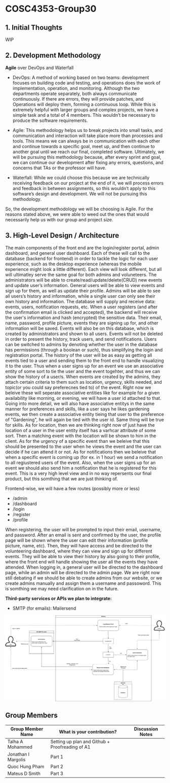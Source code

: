 # COSC4353-Group30

## 1. Initial Thoughts
WIP

## 2. Development Methodology

**Agile** over DevOps and Waterfall

  - DevOps: A method of working based on two teams: development focuses on building code and testing, and operations does the work of implementation, operation, and monitoring. Although the two departments operate separately, both always communicate continuously. If there are errors, they will provide patches, and Operations will deploy them, forming a continuous loop. While this is extremely helpful with larger groups and complex projects, we have a simple task and a total of 4 members. This wouldn’t be necessary to produce the software requirements.

  - Agile: This methodology helps us to break projects into small tasks, and communication and interaction will take place more than processes and tools. This means we can always be in communication with each other and continue towards a specific goal, meet up, and then continue to another goal until we reach our final, completed software. Ultimately, we will be pursuing this methodology because, after every sprint and goal, we can continue our development after fixing any errors, questions, and concerns that TAs or the professor will have.

  - Waterfall: While we could choose this because we are technically receiving feedback on our project at the end of it, we will process errors and feedback in between assignments, so this wouldn’t apply to this software’s design and development. We will not be pursuing this methodology.

So, the development methodology we will be choosing is Agile. For the reasons stated above, we were able to weed out the ones that would necessarily help us with our group and project size. 

## 3. High-Level Design / Architecture

The main components of the front end are the login/register portal, admin dashboard, and general user dashboard. Each of these will call to the database (backend for frontend) in order to tackle the logic for each user experience, such as the desktop experience (whereas the mobile experience might look a little different). Each view will look different, but all will ultimatley serve the same goal for both admins and voluneteers. The administrators will be able to create/read/update/delete(CRUD) new events and update user’s information. General users will be able to view events and sign up for them, as well as update their profile. Admins will be able to see all users’s history and information, while a single user can only see their own history and information. The database will supply and receive data: events, users, notification requests, etc. When a user registers (and after the confirmation email is clicked and accepted), the backend will receive the user's information and hash (encrypted) the sensitive data. Their email, name, password, profile picture, events they are signing up for, and other information will be saved. Events will also be on this database, which is created by administrators and shown to all users. Events will not be deleted in order to present the history, track users, and send notifications. Users can be switched to admins by denoting whether the user in the database has permissions (through a boolean or such), thus simplifying the login and registration portal. The history of the user will be as easy as getting all events tied to a user and sending them to the front end to handle visualizing it to the user. Thus when a user signs up for an event we use an associative entity of some sort to tie the user and the event togehter, and thus we can show the history of a user/s. When events are created by the admins, they attach certain criteria to them such as location, urgency, skills needed, and topic(or you could say preferecnes tied to) of the event. Right now we beleive these will seperate associative entities like for example for a given availability like morning, or evening, we will have a user id attached to that. Going into more detail, we will also have associative entitys in the same manner for preferences and skills, like a user says he likes gardening events, we then create a associative entity tieing that user to the preference of "Gardening", he will again be tied with the user id. Same thing will be true for skills. As for location, then we are thinking right now of just have the location of a user in the user entity itself has a varhcar attribute of some sort. Then a matching event with the location will be shown to him in the client. As for the urgency of a specific event than we beleive that this should be presented to the user when he views the event and the user can decide if he can attend it or not. As for notifications then we beleive that when a specific event is coming up (for ex. in 1 hour) we send a notification to all regiustered users of the event. Also, when the user signs up for an event we should also send him a notification that he is registered for this event. This is a very high level view and in no way repersents our final product, but this somthing that we are just thinking of. 

Frontend-wise, we will have a few routes (possibly more or less)
  - /admin
  - /dashboard
  - /login
  - /register
  - /profile

When registering, the user will be prompted to input their email, username, and password. After an email is sent and confirmed by the user, the profile page will be shown where the user can edit their information (profile picture, name, etc). Then, they will have access and be directed to the volunteering dashboard, where they can view and sign up for different events. They will be able to view their history by also going to their profile, where the front end will handle showing the user all the events they have attended. When logging in, a general user will be directed to the dashboard page, while an admin will be directed to the admin page. We are right now still debating if we should be able to create admins from our website, or we create admins manually and assign them a username and passoword. This is somthing we may need clarification on in the future. 

**Third-party services or APIs we plan to integrate:**
	
  -	SMTP (for emails): Mailersend


![Diagram](https://github.com/grapejuices/COSC4353-Group30/blob/master/COSC4353.drawio.svg)

## Group Members

| Group Member Name   | What is your contribution?                       | Discussion Notes |
|---------------------|--------------------------------------------------|------------------|
| Talha A Mohammed    | Setting up plan and Github + Proofreading of A1  |                  |
| Jonathan I Margolis | Part 1                                           |                  |
| Quoc Hung Pham      | Part 2                                           |                  |
| Mateus D Smith      | Part 3                                           |                  |
